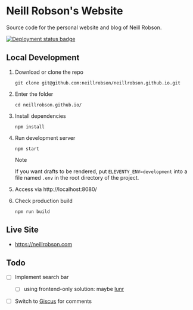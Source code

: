 # Neill Robson's Website

Source code for the personal website and blog of Neill Robson.

[![Deployment status badge](https://github.com/neillrobson/neillrobson.github.io/workflows/Publish%20Website/badge.svg)](https://github.com/neillrobson/neillrobson.github.io/actions)

## Local Development

1. Download or clone the repo

    ```
    git clone git@github.com:neillrobson/neillrobson.github.io.git
    ```

2. Enter the folder

    ```
    cd neillrobson.github.io/
    ```

3. Install dependencies

    ```
    npm install
    ```

4. Run development server

    ```
    npm start
    ```

    > [!NOTE]
    > If you want drafts to be rendered, put `ELEVENTY_ENV=development` into a file named `.env` in the root directory of the project.

5. Access via http://localhost:8080/

6. Check production build

    ```
    npm run build
    ```

## Live Site

-   https://neillrobson.com

## Todo

- [ ] Implement search bar

  - [ ] using frontend-only solution: maybe [lunr](https://lunrjs.com)

- [ ] Switch to [Giscus](https://github.com/giscus/giscus) for comments
